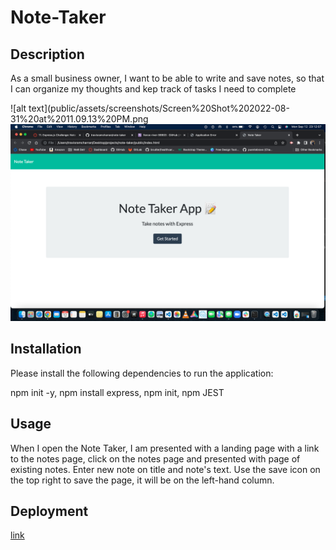 # Note-Taker

## Description
As a small business owner, I want to be able to write and save notes, so that I can organize my thoughts and kep track of tasks I need to complete

![alt text](public/assets/screenshots/Screen%20Shot%202022-08-31%20at%2011.09.13%20PM.png
![alt text](public/assets/screenshots/Screen%20Shot%202022-09-12%20at%2011.12.08%20PM.png)

## Installation
Please install the following dependencies to run the application:

npm init -y, npm install express, npm init, npm JEST

## Usage
 When I open the Note Taker, I am presented with a landing page with a link to the notes page, click on the notes page and presented with page of existing notes. Enter new note on title and note's text. Use the save icon on the top right to save the page, it will be on the left-hand column.

 ## Deployment
 [link](https://fierce-river-99903.herokuapp.com/)